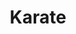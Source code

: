 ---
title: Karate
slug: karate
courses: [Karate Do,Karate Kids]
schools: []
categories: [Πολεμικές τέχνες]
---